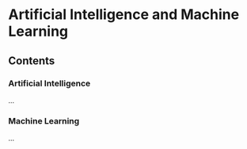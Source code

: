 # Artificial Intelligence and Machine Learning

## Contents


### Artificial Intelligence
...

### Machine Learning
...
